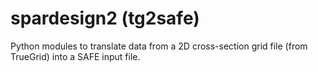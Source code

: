 spardesign2 (tg2safe)
=====================

Python modules to translate data from a 2D cross-section grid file (from
TrueGrid) into a SAFE input file.